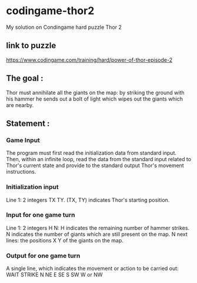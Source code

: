 # codingame-thor2
My solution on Condingame hard puzzle Thor 2

## link to puzzle
https://www.codingame.com/training/hard/power-of-thor-episode-2

## The goal :
Thor must annihilate all the giants on the map: by striking the ground with his hammer he sends out a bolt of light which wipes out the giants which are nearby.

## Statement :
### Game Input
The program must first read the initialization data from standard input. Then, within an infinite loop, read the data from the standard input related to Thor's current state and provide to the standard output Thor's movement instructions.

### Initialization input
Line 1: 2 integers TX TY. (TX, TY) indicates Thor's starting position.

### Input for one game turn
Line 1: 2 integers H N:
H indicates the remaining number of hammer strikes.
N indicates the number of giants which are still present on the map.
N next lines: the positions X Y of the giants on the map.

### Output for one game turn
A single line, which indicates the movement or action to be carried out: WAIT STRIKE N NE E SE S SW W or NW

